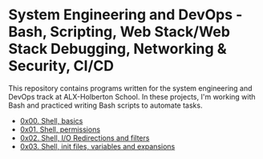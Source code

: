 # System Engineering and DevOps - Bash, Scripting, Web Stack/Web Stack Debugging, Networking & Security, CI/CD

This repository contains programs written for the system engineering and DevOps
track at ALX-Holberton School. In these projects, I'm working with Bash and practiced writing Bash scripts to automate tasks.

* [0x00. Shell, basics](./0x00-shell_basics)
* [0x01. Shell, permissions](./0x01-shell_permissions)
* [0x02. Shell, I/O Redirections and filters](./0x02-shell_redirections)
* [0x03. Shell, init files, variables and expansions](./0x03-shell_variables_expansions)

